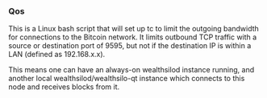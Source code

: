 ### Qos ###

This is a Linux bash script that will set up tc to limit the outgoing bandwidth for connections to the Bitcoin network. It limits outbound TCP traffic with a source or destination port of 9595, but not if the destination IP is within a LAN (defined as 192.168.x.x).

This means one can have an always-on wealthsilod instance running, and another local wealthsilod/wealthsilo-qt instance which connects to this node and receives blocks from it.
